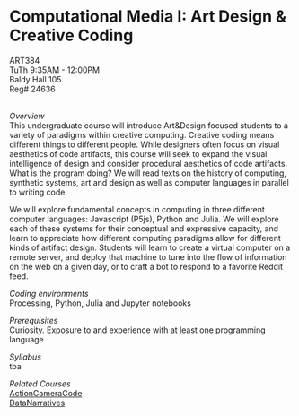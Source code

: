 # Computational Media I: Art Design & Creative Coding


ART384 
<br>
TuTh 9:35AM - 12:00PM
<br>
Baldy Hall 105
<br>
Reg# 24636
<br><br>

<i>Overview </i> <br>
This undergraduate course will introduce Art&Design focused students to a variety of paradigms within creative computing. Creative coding means different things to different people. While designers often focus on visual aesthetics of code artifacts, this course will seek to expand the visual intelligence of design and consider procedural aesthetics of code artifacts. What is the program doing? We will read texts on the history of computing, synthetic systems, art and design as well as computer languages in parallel to writing code.

We will explore fundamental concepts in computing in three different computer languages: Javascript (P5js), Python and Julia. We will explore each of these systems for their conceptual and expressive capacity, and learn to appreciate how different computing paradigms allow for different kinds of artifact design. Students will learn to create a virtual computer on a remote server, and deploy that machine to tune into the flow of information on the web on a given day, or to craft a bot to respond to a favorite Reddit feed.


<i>Coding environments</i>
<br>
Processing, Python, Julia and Jupyter notebooks


<i>Prerequisites</i>
<br>
Curiosity. Exposure to and experience with at least one programming language


<i>Syllabus</i>
<br>
tba

<i>Related Courses</i>
<br>
[ActionCameraCode](https://github.com/realtechsupport/ActionCameraCode)  
[DataNarratives](https://github.com/realtechsupport/DataNarratives)
